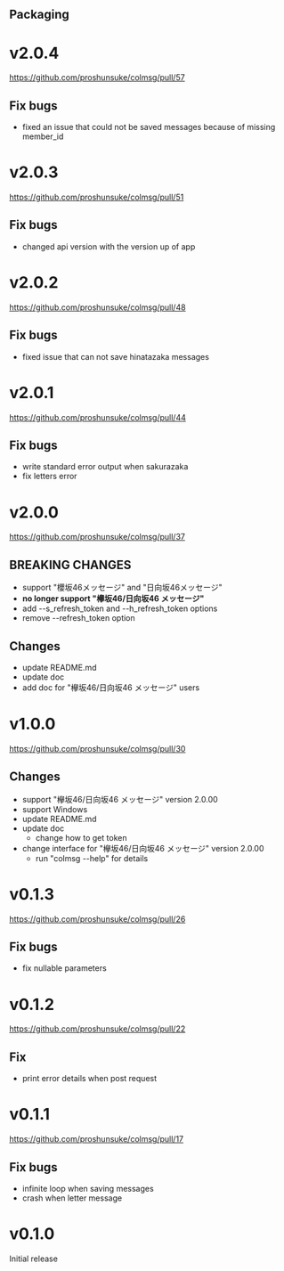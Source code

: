## Packaging

# v2.0.4

https://github.com/proshunsuke/colmsg/pull/57

## Fix bugs

* fixed an issue that could not be saved messages because of missing member_id

# v2.0.3

https://github.com/proshunsuke/colmsg/pull/51

## Fix bugs

* changed api version with the version up of app

# v2.0.2

https://github.com/proshunsuke/colmsg/pull/48

## Fix bugs

* fixed issue that can not save hinatazaka messages

# v2.0.1

https://github.com/proshunsuke/colmsg/pull/44

## Fix bugs

* write standard error output when sakurazaka
* fix letters error

# v2.0.0

https://github.com/proshunsuke/colmsg/pull/37

## BREAKING CHANGES

* support "櫻坂46メッセージ" and "日向坂46メッセージ"
* **no longer support "欅坂46/日向坂46 メッセージ"**
* add --s_refresh_token and --h_refresh_token options
* remove --refresh_token option

## Changes

* update README.md
* update doc
* add doc for "欅坂46/日向坂46 メッセージ" users

# v1.0.0

https://github.com/proshunsuke/colmsg/pull/30

## Changes

* support "欅坂46/日向坂46 メッセージ" version 2.0.00
* support Windows
* update README.md
* update doc
  * change how to get token
* change interface for "欅坂46/日向坂46 メッセージ" version 2.0.00
  * run "colmsg --help" for details

# v0.1.3

https://github.com/proshunsuke/colmsg/pull/26

## Fix bugs
   
* fix nullable parameters

# v0.1.2

https://github.com/proshunsuke/colmsg/pull/22

## Fix
   
* print error details when post request

# v0.1.1

https://github.com/proshunsuke/colmsg/pull/17

## Fix bugs
   
* infinite loop when saving messages
* crash when letter message

# v0.1.0

Initial release
